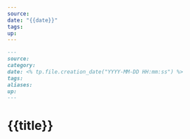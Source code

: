 ```yaml
---
source: 
date: "{{date}}"
tags: 
up:
---
```





```markdown
---
source:
category:
date: <% tp.file.creation_date("YYYY-MM-DD HH:mm:ss") %>
tags: 
aliases: 
up:
---
```


# {{title}}